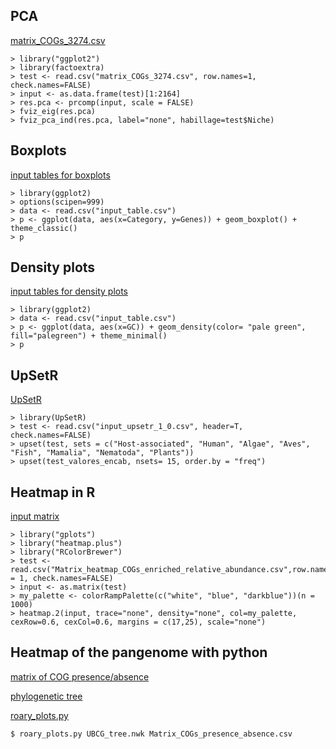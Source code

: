


## PCA

[matrix_COGs_3274.csv](./Source_data/PCA/matrix_COGs_3274.csv)
~~~~
> library("ggplot2")
> library(factoextra)
> test <- read.csv("matrix_COGs_3274.csv", row.names=1, check.names=FALSE)
> input <- as.data.frame(test)[1:2164]
> res.pca <- prcomp(input, scale = FALSE)
> fviz_eig(res.pca)
> fviz_pca_ind(res.pca, label="none", habillage=test$Niche)
~~~~~

## Boxplots

[input tables for boxplots](./Source_data/Boxplots/)
~~~~~
> library(ggplot2)
> options(scipen=999)
> data <- read.csv("input_table.csv")
> p <- ggplot(data, aes(x=Category, y=Genes)) + geom_boxplot() + theme_classic()
> p
~~~~~


## Density plots 

[input tables for density plots](./Source_data/Density_plots/)
~~~~~
> library(ggplot2)
> data <- read.csv("input_table.csv")
> p <- ggplot(data, aes(x=GC)) + geom_density(color= "pale green", fill="palegreen") + theme_minimal()
> p
~~~~~


## UpSetR

[UpSetR](https://github.com/hms-dbmi/UpSetR)
~~~~~
> library(UpSetR)
> test <- read.csv("input_upsetr_1_0.csv", header=T, check.names=FALSE)
> upset(test, sets = c("Host-associated", "Human", "Algae", "Aves", "Fish", "Mamalia", "Nematoda", "Plants"))
> upset(test_valores_encab, nsets= 15, order.by = "freq")
~~~~~

## Heatmap in R

[input matrix](./Source_data/Heatmap_COG_categories/)
~~~~~
> library("gplots")
> library("heatmap.plus")
> library("RColorBrewer")
> test <- read.csv("Matrix_heatmap_COGs_enriched_relative_abundance.csv",row.names = 1, check.names=FALSE)
> input <- as.matrix(test)
> my_palette <- colorRampPalette(c("white", "blue", "darkblue"))(n = 1000)
> heatmap.2(input, trace="none", density="none", col=my_palette, cexRow=0.6, cexCol=0.6, margins = c(17,25), scale="none")
~~~~~

## Heatmap of the pangenome with python
[matrix of COG presence/absence](./Source_data/Heatmap_pangenome_cogs/matrix_COGs_presence_absence.csv)

[phylogenetic tree](./Source_data/Heatmap_pangenome_cogs/phylogenetic_tree_UBCG_pangenome_pseudomonas_3274.nwk)

[roary_plots.py](https://github.com/sanger-pathogens/Roary/tree/master/contrib/roary_plots)
~~~~~
$ roary_plots.py UBCG_tree.nwk Matrix_COGs_presence_absence.csv
~~~~~
